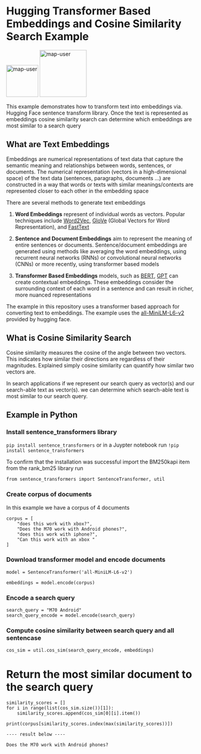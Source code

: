 # Hugging Transformer Based Embeddings and Cosine Similarity Search Example

<img width="85" alt="map-user" src="https://img.shields.io/badge/views-1480-green"> <img width="125" alt="map-user" src="https://img.shields.io/badge/unique visits-852-green">

This example demonstrates how to transform text into embeddings via. Hugging Face sentence transform library. Once the text is represented as embeddings cosine similarity search can determine which embeddings are most similar to a search query

## What are Text Embeddings

Embeddings are numerical representations of text data that capture the semantic meaning and relationships between words, sentences, or documents. The numerical representation (vectors in a high-dimensional space) of the text data (sentences, paragraphs, documents ...) are constructed in a way that words or texts with similar meanings/contexts are represented closer to each other in the embedding space

There are several methods to generate text embeddings

1. **Word Embeddings** represent of individual words as vectors. Popular techniques include [Word2Vec](https://www.tensorflow.org/text/tutorials/word2vec), [GloVe](https://nlp.stanford.edu/projects/glove/) (Global Vectors for Word Representation), and [FastText](https://fasttext.cc/)

2. **Sentence and Document Embeddings** aim to represent the meaning of entire sentences or documents. Sentence/document embeddings are generated using methods like averaging the word embeddings, using recurrent neural networks (RNNs) or convolutional neural networks (CNNs) or more recently, using transformer based models

3. **Transformer Based Embeddings** models, such as [BERT](https://en.wikipedia.org/wiki/BERT_(language_model)), [GPT](https://en.wikipedia.org/wiki/GPT-3) can create contextual embeddings. These embeddings consider the surrounding context of each word in a sentence and can result in richer, more nuanced representations

The example in this repository uses a transformer based approach for converting text to embeddings. The example uses the [all-MiniLM-L6-v2](https://huggingface.co/sentence-transformers/all-MiniLM-L6-v2) provided by hugging face.

## What is Cosine Similarity Search

Cosine similarity measures the cosine of the angle between two vectors. This indicates how similar their directions are regardless of their magnitudes. Explained simply cosine similarity can quantify how similar two vectors are.

In search applications if we represent our search query as vector(s) and our search-able text as vector(s). we can determine which search-able text is most similar to our search query.

## Example in Python

### Install sentence_transformers library

```pip install sentence_transformers``` or in a Juypter notebook run ```!pip install sentence_transformers```

To confirm that the installation was successful import the BM250kapi item from the rank_bm25 library run

```from sentence_transformers import SentenceTransformer, util```

### Create corpus of documents

In this example we have a corpus of 4 documents

```
corpus = [
    "does this work with xbox?",
    "Does the M70 work with Android phones?",
    "does this work with iphone?",
    "Can this work with an xbox "
]
```

### Download transformer model and encode documents
```
model = SentenceTransformer('all-MiniLM-L6-v2')

embeddings = model.encode(corpus)
```

### Encode a search query
```
search_query = "M70 Android"
search_query_encode = model.encode(search_query)
```

### Compute cosine similarity between search query and all sentencase
```
cos_sim = util.cos_sim(search_query_encode, embeddings)
```

# Return the most similar document to the search query
```
similarity_scores = []
for i in range(list(cos_sim.size())[1]):
	similarity_scores.append(cos_sim[0][i].item())

print(corpus[similarity_scores.index(max(similarity_scores))])

---- result below ----

Does the M70 work with Android phones?

```
